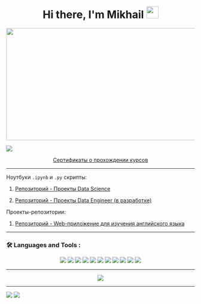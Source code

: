 <h1 align="center">Hi there, I'm Mikhail
<img src="https://github.com/blackcater/blackcater/raw/main/images/Hi.gif" height="32"/></h1>

<div align="center">
  <img src="https://media.giphy.com/media/dWesBcTLavkZuG35MI/giphy.gif" width="600" height="300"/>
</div>


<p align="center">

  <a href="https://leetcode.com/mvolobuev/"><img src='https://img.shields.io/badge/-LeetCode-FFA116?style=for-the-badge&logo=LeetCode&logoColor=black'></a>
  
</p>


<p align="center"> <a href="https://github.com/Asket-on/certificates">Сертификаты о прохождении курсов</a></p>

- - -

Ноутбуки `.ipynb` и `.py` скрипты:

01. [Репозиторий - Проекты Data Science](https://github.com/Asket-on/Data_science_projects) 

02. [Репозиторий - Проекты Data Engineer (в разработке)](https://github.com/Asket-on/Data_engineer_projects) 

Проекты-репозитории:

01. [Репозиторий - Web-приложение для изучения английского языка](https://github.com/Asket-on/English-exercise-generator)

---

### :hammer_and_wrench: Languages and Tools :

<p align="center">
  <img src="https://img.shields.io/badge/python-3670A0?style=for-the-badge&logo=python&logoColor=ffdd54" />
  <img src="https://img.shields.io/badge/postgres-%23316192.svg?style=for-the-badge&logo=postgresql&logoColor=white" />
  <img src="https://img.shields.io/badge/SciPy-%230C55A5.svg?style=for-the-badge&logo=scipy&logoColor=%white" />
  <img src="https://img.shields.io/badge/numpy-%23013243.svg?style=for-the-badge&logo=numpy&logoColor=white" />
   <img src="https://img.shields.io/badge/pandas-%23150458.svg?style=for-the-badge&logo=pandas&logoColor=white" /> 
   <img src="https://img.shields.io/badge/scikit--learn-%23F7931E.svg?style=for-the-badge&logo=scikit-learn&logoColor=white" />
  <img src="https://img.shields.io/badge/Keras-%23D00000.svg?style=for-the-badge&logo=Keras&logoColor=white" />
  <img src="https://img.shields.io/badge/github-%23121011.svg?style=for-the-badge&logo=github&logoColor=white" />
  <img src="https://img.shields.io/badge/docker-%230db7ed.svg?style=for-the-badge&logo=docker&logoColor=white" />
  <img src="https://img.shields.io/badge/matplotlib-%2523150458.svg?style=for-the-badge&logo=matplotlib&logoColor=white" />
  <img src="https://img.shields.io/badge/Plotly-%233F4F75.svg?style=for-the-badge&logo=plotly&logoColor=white" />
</p>



- - -
<p align="center">
<img src='https://github-readme-stats.vercel.app/api/top-langs/?username=Asket-on&show_icons=true&layout=compact&theme=tokyonight'/>
</p>

- - -

![](https://komarev.com/ghpvc/?username=Asket-on)
<a href="#link6"><img src='https://img.shields.io/badge/К началу-&#x21A9-blue'></a>